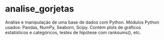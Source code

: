 # analise_gorjetas
Análise e manipulação de uma base de dados com Python.
Módulos Python usados: Pandas, NumPy, Seaborn, Scipy.
Contém plots de gráficos estatísticos e categóricos, testes de hipótese com ranksums(), etc.
